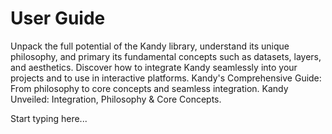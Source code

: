 # User Guide

<web-summary>
    Unpack the full potential of the Kandy library, understand its unique philosophy,
    and primary its fundamental concepts such as datasets, layers, and aesthetics.
    Discover how to integrate Kandy seamlessly into your projects and to use in interactive platforms.
</web-summary>
<card-summary>
    Kandy's Comprehensive Guide: From philosophy to core concepts and seamless integration.
</card-summary>
<link-summary>
    Kandy Unveiled: Integration, Philosophy & Core Concepts.
</link-summary>

Start typing here...